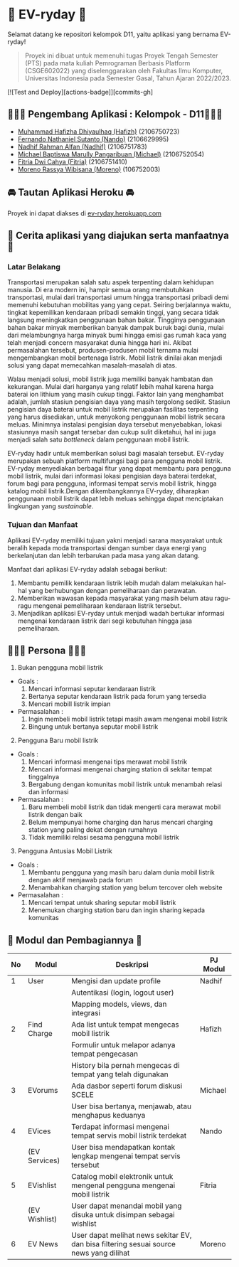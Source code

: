 # 🤖 EV-ryday 🤖

Selamat datang ke repositori kelompok D11, yaitu aplikasi yang bernama EV-ryday!

> Proyek ini dibuat untuk memenuhi tugas Proyek Tengah Semester (PTS)
> pada mata kuliah Pemrograman Berbasis Platform (CSGE602022) yang
> diselenggarakan oleh Fakultas Ilmu Komputer, Universitas Indonesia
> pada Semester Gasal, Tahun Ajaran 2022/2023.

[![Test and Deploy][actions-badge]][commits-gh]

## 🧑🏻‍💻 Pengembang Aplikasi : Kelompok - D11👩🏻‍💻

- [Muhammad Hafizha Dhiyaulhaq (Hafizh)](https://github.com/hafizhdh) (2106750723)
- [Fernando Nathaniel Sutanto (Nando)](https://github.com/nandonathaniel) (2106629995)
- [Nadhif Rahman Alfan (Nadhif)](https://github.com/nadhifralfan) (2106751783)
- [Michael Baptiswa Marully Pangaribuan (Michael)](https://github.com//Whosmichael) (2106752054)
- [Fitria Dwi Cahya (Fitria)](https://github.com/fitriadc) (2106751410)
- [Moreno Rassya Wibisana (Moreno)](https://github.com/morenoraw) (106752003)

## 🚘 Tautan Aplikasi Heroku 🚘

Proyek ini dapat diakses di [ev-ryday.herokuapp.com](https://ev-ryday.herokuapp.com/)

## 📃 Cerita aplikasi yang diajukan serta manfaatnya 📃

### Latar Belakang

Transportasi merupakan salah satu aspek terpenting dalam kehidupan manusia. Di era modern ini, hampir semua orang membutuhkan transportasi, mulai dari transportasi umum hingga transportasi pribadi demi memenuhi kebutuhan mobilitas yang yang cepat. Seiring berjalannya waktu, tingkat kepemilikan kendaraan pribadi semakin tinggi, yang secara tidak langsung meningkatkan penggunaan bahan bakar. Tingginya penggunaan bahan bakar minyak memberikan banyak dampak buruk bagi dunia, mulai dari melambungnya harga minyak bumi hingga emisi gas rumah kaca yang telah menjadi concern masyarakat dunia hingga hari ini. Akibat permasalahan tersebut, produsen-produsen mobil ternama mulai mengembangkan mobil bertenaga listrik. Mobil listrik dinilai akan menjadi solusi yang dapat memecahkan masalah-masalah di atas.

Walau menjadi solusi, mobil listrik juga memiliki banyak hambatan dan kekurangan. Mulai dari harganya yang relatif lebih mahal karena harga baterai ion lithium yang masih cukup tinggi. Faktor lain yang menghambat adalah, jumlah stasiun pengisian daya yang masih tergolong sedikit. Stasiun pengisian daya baterai untuk mobil listrik merupakan fasilitas terpenting yang harus disediakan, untuk menyokong penggunaan mobil listrik secara meluas. Minimnya instalasi pengisian daya tersebut menyebabkan, lokasi stasiunnya masih sangat tersebar dan cukup sulit diketahui, hal ini juga menjadi salah satu _bottleneck_ dalam penggunaan mobil listrik.

EV-ryday hadir untuk memberikan solusi bagi masalah tersebut. EV-ryday merupakan sebuah platform multifungsi bagi para pengguna mobil listrik. EV-ryday menyediakan berbagai fitur yang dapat membantu para pengguna mobil listrik, mulai dari informasi lokasi pengisian daya baterai terdekat, forum bagi para pengguna, informasi tempat servis mobil listrik, hingga katalog mobil listrik.Dengan dikembangkannya EV-ryday, diharapkan penggunaan mobil listrik dapat lebih meluas sehingga dapat menciptakan lingkungan yang _sustainable_.

### Tujuan dan Manfaat

Aplikasi EV-ryday memiliki tujuan yakni menjadi sarana masyarakat untuk beralih kepada moda transportasi dengan sumber daya energi yang berkelanjutan dan lebih terbarukan pada masa yang akan datang.

Manfaat dari aplikasi EV-ryday adalah sebagai berikut:
1. Membantu pemilik kendaraan listrik lebih mudah dalam melakukan hal-hal yang berhubungan dengan pemeliharaan dan perawatan.
2. Memberikan wawasan kepada masyarakat yang masih belum atau ragu-ragu mengenai pemeliharaan kendaraan listrik tersebut.
3. Menjadikan aplikasi EV-ryday untuk menjadi wadah bertukar informasi mengenai kendaraan listrik dari segi kebutuhan hingga jasa pemeliharaan.

## 👩🏻‍💻 Persona 👩🏻‍💻

1. Bukan pengguna mobil listrik

- Goals :
  1. Mencari informasi seputar kendaraan listrik
  2. Bertanya seputar kendaraan listrik pada forum yang tersedia
  3. Mencari mobill listrik impian
- Permasalahan : 
  1. Ingin membeli mobil listrik tetapi masih awam mengenai mobil listrik
  2. Bingung untuk bertanya seputar mobil listrik

2. Pengguna Baru mobil listrik

- Goals : 
  1. Mencari informasi mengenai tips merawat mobil listrik
  2. Mencari informasi mengenai charging station di sekitar tempat tinggalnya
  3. Bergabung dengan komunitas mobil listrik untuk menambah relasi dan informasi
- Permasalahan : 
  1. Baru membeli mobil listrik dan tidak mengerti cara merawat mobil listrik dengan baik
  2. Belum mempunyai home charging dan harus mencari charging station yang paling dekat dengan rumahnya
  3. Tidak memiliki relasi sesama pengguna mobil listrik

3. Pengguna Antusias Mobil Listrik

- Goals : 
  1. Membantu pengguna yang masih baru dalam dunia mobil listrik dengan aktif menjawab pada forum
  2. Menambahkan charging station yang belum tercover oleh website
- Permasalahan : 
  1. Mencari tempat untuk sharing seputar mobil listrik
  2. Menemukan charging station baru dan ingin sharing kepada komunitas


## 📝 Modul dan Pembagiannya 📝

| No  | Modul         | Deskripsi                                                                                 | PJ Modul |
| --- | ------------- | ----------------------------------------------------------------------------------------- | -------- |
| 1   | User          | Mengisi dan update profile                                                                | Nadhif   |
|     |               | Autentikasi (login, logout user)                                                          |          |
|     |               | Mapping models, views, dan integrasi                                                      |          |
| 2   | Find Charge   | Ada list untuk tempat mengecas mobil listrik                                              | Hafizh   |
|     |               | Formulir untuk melapor adanya tempat pengecasan                                           |          |
|     |               | History bila pernah mengecas di tempat yang telah digunakan                               |          |
| 3   | EVorums       | Ada dasbor seperti forum diskusi SCELE                                                    | Michael  |
|     |               | User bisa bertanya, menjawab, atau menghapus keduanya                                     |          |
| 4   | EVices        | Terdapat informasi mengenai tempat servis mobil listrik terdekat                          | Nando    |
|     | (EV Services) | User bisa mendapatkan kontak lengkap mengenai tempat servis tersebut                      |          |
| 5   | EVishlist     | Catalog mobil elektronik untuk mengenal pengguna mengenai mobil listrik                   | Fitria   |
|     | (EV Wishlist) | User dapat menandai mobil yang disuka untuk disimpan sebagai wishlist                     |          |
| 6   | EV News       | User dapat melihat news sekitar EV, dan bisa filtering sesuai source news yang dilihat    | Moreno   |
